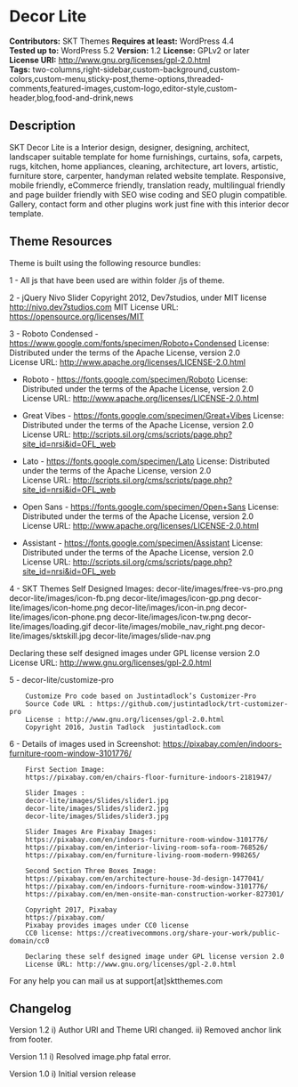 # Decor Lite

**Contributors:** SKT Themes
**Requires at least:** WordPress 4.4  
**Tested up to:** WordPress 5.2
**Version:** 1.2
**License:** GPLv2 or later  
**License URI:** http://www.gnu.org/licenses/gpl-2.0.html  
**Tags:** two-columns,right-sidebar,custom-background,custom-colors,custom-menu,sticky-post,theme-options,threaded-comments,featured-images,custom-logo,editor-style,custom-header,blog,food-and-drink,news

## Description

SKT Decor Lite is a Interior design, designer, designing, architect, landscaper suitable template for home furnishings, curtains, sofa, carpets, rugs, kitchen, home appliances, cleaning, architecture, art lovers, artistic, furniture store, carpenter, handyman related website template. Responsive, mobile friendly, eCommerce friendly, translation ready, multilingual friendly and page builder friendly with SEO wise coding and SEO plugin compatible. Gallery, contact form and other plugins work just fine with this interior decor template.

 
## Theme Resources

Theme is built using the following resource bundles:

1 - All js that have been used are within folder /js of theme.

2 -     jQuery Nivo Slider
	Copyright 2012, Dev7studios, under MIT license
	http://nivo.dev7studios.com
MIT License URL: https://opensource.org/licenses/MIT

3 - Roboto Condensed - https://www.google.com/fonts/specimen/Roboto+Condensed
	License: Distributed under the terms of the Apache License, version 2.0				
	License URL: http://www.apache.org/licenses/LICENSE-2.0.html
	
  - Roboto - https://fonts.google.com/specimen/Roboto
	License: Distributed under the terms of the Apache License, version 2.0				
	License URL: http://www.apache.org/licenses/LICENSE-2.0.html	
	
  - Great Vibes - https://fonts.google.com/specimen/Great+Vibes
	License: Distributed under the terms of the Apache License, version 2.0				
	License URL: http://scripts.sil.org/cms/scripts/page.php?site_id=nrsi&id=OFL_web	
	
  - Lato - https://fonts.google.com/specimen/Lato
	License: Distributed under the terms of the Apache License, version 2.0				
	License URL: http://scripts.sil.org/cms/scripts/page.php?site_id=nrsi&id=OFL_web
	
  - Open Sans - https://fonts.google.com/specimen/Open+Sans
	License: Distributed under the terms of the Apache License, version 2.0				
	License URL: http://www.apache.org/licenses/LICENSE-2.0.html
	
  - Assistant - https://fonts.google.com/specimen/Assistant
	License: Distributed under the terms of the Apache License, version 2.0				
	License URL: http://scripts.sil.org/cms/scripts/page.php?site_id=nrsi&id=OFL_web	
	
		
4 - SKT Themes Self Designed Images:
	decor-lite/images/free-vs-pro.png 
	decor-lite/images/icon-fb.png
	decor-lite/images/icon-gp.png
	decor-lite/images/icon-home.png
	decor-lite/images/icon-in.png
	decor-lite/images/icon-phone.png
	decor-lite/images/icon-tw.png
	decor-lite/images/loading.gif
	decor-lite/images/mobile_nav_right.png
	decor-lite/images/sktskill.jpg
	decor-lite/images/slide-nav.png
		
Declaring these self designed images under GPL license version 2.0
License URL: http://www.gnu.org/licenses/gpl-2.0.html
		
5 -     decor-lite/customize-pro	

		Customize Pro code based on Justintadlock’s Customizer-Pro 
		Source Code URL : https://github.com/justintadlock/trt-customizer-pro			
		License : http://www.gnu.org/licenses/gpl-2.0.html
		Copyright 2016, Justin Tadlock	justintadlock.com
		
6 -     Details of images used in Screenshot:
		https://pixabay.com/en/indoors-furniture-room-window-3101776/
		 
		
		First Section Image:
		https://pixabay.com/en/chairs-floor-furniture-indoors-2181947/ 
		
		Slider Images : 
		decor-lite/images/Slides/slider1.jpg
		decor-lite/images/Slides/slider2.jpg
		decor-lite/images/Slides/slider3.jpg
        
        Slider Images Are Pixabay Images:  
		https://pixabay.com/en/indoors-furniture-room-window-3101776/
		https://pixabay.com/en/interior-living-room-sofa-room-768526/
		https://pixabay.com/en/furniture-living-room-modern-998265/
		
		Second Section Three Boxes Image:
		https://pixabay.com/en/architecture-house-3d-design-1477041/
		https://pixabay.com/en/indoors-furniture-room-window-3101776/
		https://pixabay.com/en/men-onsite-man-construction-worker-827301/
		
		Copyright 2017, Pixabay
		https://pixabay.com/ 
		Pixabay provides images under CC0 license
 		CC0 license: https://creativecommons.org/share-your-work/public-domain/cc0
			
		Declaring these self designed image under GPL license version 2.0
		License URL: http://www.gnu.org/licenses/gpl-2.0.html
        
For any help you can mail us at support[at]sktthemes.com

## Changelog
Version 1.2
i)   Author URI and Theme URI changed.
ii)  Removed anchor link from footer.

Version 1.1
i)   Resolved image.php fatal error.

Version 1.0
i)   Initial version release